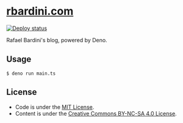 # [rbardini.com](https://rbardini.com)

[![Deploy status](https://img.shields.io/netlify/0cb5a9e3-8fc1-45ac-9fdd-e7ed158342bc?label=deploy)](https://app.netlify.com/sites/rbardini/deploys)

Rafael Bardini's blog, powered by Deno.

## Usage

```console
$ deno run main.ts
```

## License

- Code is under the [MIT License](https://opensource.org/licenses/MIT).
- Content is under the [Creative Commons BY-NC-SA 4.0 License](https://creativecommons.org/licenses/by-nc-sa/4.0/).
